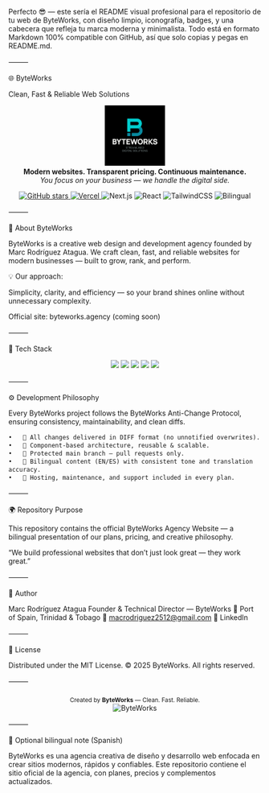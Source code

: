 Perfecto 😎 — este sería el README visual profesional para el repositorio de tu web de ByteWorks, con diseño limpio, iconografía, badges, y una cabecera que refleja tu marca moderna y minimalista.
Todo está en formato Markdown 100% compatible con GitHub, así que solo copias y pegas en README.md.

⸻

🌐 ByteWorks

Clean, Fast & Reliable Web Solutions

<p align="center">
  <img src="./public/logo.png" width="120"/><br/>
  <b>Modern websites. Transparent pricing. Continuous maintenance.</b><br/>
  <i>You focus on your business — we handle the digital side.</i>
</p>


<p align="center">
  <a href="https://github.com/byteworks-agency/byteworks-agency-site/stargazers">
    <img src="https://img.shields.io/github/stars/byteworks-agency/byteworks-agency-site?style=flat&color=00bcd4" alt="GitHub stars"/>
  </a>
  <a href="https://vercel.com">
    <img src="https://img.shields.io/badge/Deployed%20on-Vercel-black?style=flat&logo=vercel" alt="Vercel"/>
  </a>
  <img src="https://img.shields.io/badge/Next.js-13+-000000?logo=nextdotjs&logoColor=white" alt="Next.js"/>
  <img src="https://img.shields.io/badge/React-18+-61DAFB?logo=react&logoColor=white" alt="React"/>
  <img src="https://img.shields.io/badge/TailwindCSS-3+-38B2AC?logo=tailwindcss&logoColor=white" alt="TailwindCSS"/>
  <img src="https://img.shields.io/badge/Language-English%2FSpanish-00bcd4" alt="Bilingual"/>
</p>



⸻

🏢 About ByteWorks

ByteWorks is a creative web design and development agency founded by Marc Rodríguez Atagua.
We craft clean, fast, and reliable websites for modern businesses — built to grow, rank, and perform.

💡 Our approach:

Simplicity, clarity, and efficiency — so your brand shines online without unnecessary complexity.

Official site: byteworks.agency (coming soon)

⸻

🧠 Tech Stack

<p align="center">
  <img src="https://img.shields.io/badge/Framework-Next.js-black?logo=nextdotjs&logoColor=white" />
  <img src="https://img.shields.io/badge/Frontend-React-61DAFB?logo=react&logoColor=white" />
  <img src="https://img.shields.io/badge/Styling-TailwindCSS-38B2AC?logo=tailwindcss&logoColor=white" />
  <img src="https://img.shields.io/badge/Deploy-Vercel-black?logo=vercel&logoColor=white" />
  <img src="https://img.shields.io/badge/VersionControl-GitHub-181717?logo=github&logoColor=white" />
</p>



⸻

⚙️ Development Philosophy

Every ByteWorks project follows the ByteWorks Anti-Change Protocol, ensuring consistency, maintainability, and clean diffs.

	•	🔹 All changes delivered in DIFF format (no unnotified overwrites).
	•	🔹 Component-based architecture, reusable & scalable.
	•	🔹 Protected main branch — pull requests only.
	•	🔹 Bilingual content (EN/ES) with consistent tone and translation accuracy.
	•	🔹 Hosting, maintenance, and support included in every plan.

⸻

🌍 Repository Purpose

This repository contains the official ByteWorks Agency Website —
a bilingual presentation of our plans, pricing, and creative philosophy.

“We build professional websites that don’t just look great — they work great.”

⸻

👤 Author

Marc Rodríguez Atagua
Founder & Technical Director — ByteWorks
📍 Port of Spain, Trinidad & Tobago
📧 macrodriguez2512@gmail.com
🔗 LinkedIn

⸻

🪪 License

Distributed under the MIT License.
© 2025 ByteWorks. All rights reserved.

⸻


<p align="center">
  <sub>Created by <b>ByteWorks</b> — Clean. Fast. Reliable.</sub><br/>
  <img src="https://img.shields.io/badge/Made%20with%20💙-ByteWorks%20Agency-00bcd4" alt="ByteWorks"/>
</p>



⸻

📘 Optional bilingual note (Spanish)

ByteWorks es una agencia creativa de diseño y desarrollo web enfocada en crear sitios modernos, rápidos y confiables.
Este repositorio contiene el sitio oficial de la agencia, con planes, precios y complementos actualizados.